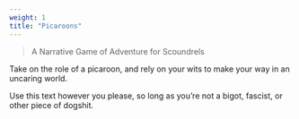 ```yaml
---
weight: 1
title: "Picaroons"
---
```


> A Narrative Game of Adventure for Scoundrels

Take on the role of a picaroon, and rely on your wits to make your way in an uncaring world.

Use this text however you please, so long as you’re not a bigot, fascist, or other piece of dogshit.

